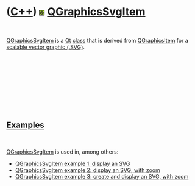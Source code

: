 



 

 

 

 

 

([C++](Cpp.htm)) ![Qt](PicQt.png) [QGraphicsSvgItem](CppQGraphicsSvgItem.htm)
=============================================================================

 

[QGraphicsSvgItem](CppQGraphicsSvgItem.htm) is a [Qt](CppQt.htm)
[class](CppClass.htm) that is derived from
[QGraphicsItem](CppQGraphicsItem.htm) for a [scalable vector graphic
(.SVG)](CppSvg.htm).

 

 

 

 

 

[Examples](CppExample.htm)
--------------------------

 

[QGraphicsSvgItem](CppQGraphicsSvgItem.htm) is used in, among others:

-   [QGraphicsSvgItem example 1: display an
    SVG](CppQGraphicsSvgItemExample1.htm)
-   [QGraphicsSvgItem example 2: display an SVG, with
    zoom](CppQGraphicsSvgItemExample2.htm)
-   [QGraphicsSvgItem example 3: create and display an SVG, with
    zoom](CppQGraphicsSvgItemExample3.htm)

 

 

 

 

 





 



